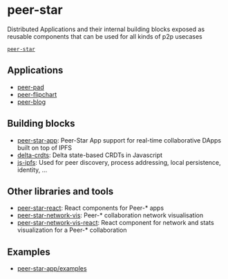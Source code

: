 # peer-star

Distributed Applications and their internal building blocks exposed as reusable components that can be used for all kinds of p2p usecases

[`peer-star`](https://github.com/search?q=topic%3Apeer-star+org%3Aipfs-shipyard+fork%3Atrue)

## Applications

- [peer-pad](https://github.com/ipfs-shipyard/peer-pad)
- [peer-flipchart](https://github.com/ipfs-shipyard/peer-flipchart)
- [peer-blog](https://github.com/ipfs-shipyard/peer-blog)

## Building blocks

- [peer-star-app](https://github.com/ipfs-shipyard/peer-star-app): Peer-Star App support for real-time collaborative DApps built on top of IPFS
- [delta-crdts](https://github.com/ipfs-shipyard/js-delta-crdts): Delta state-based CRDTs in Javascript
- [js-ipfs](https://github.com/ipfs/js-ipfs): Used for peer discovery, process addressing, local persistence, identity, ...

## Other  libraries and tools

- [peer-star-react](https://github.com/ipfs-shipyard/peer-star-react): React components for Peer-* apps
- [peer-star-network-vis](https://github.com/ipfs-shipyard/peer-star-network-vis): Peer-* collaboration network visualisation
- [peer-star-network-vis-react](https://github.com/ipfs-shipyard/peer-star-network-vis-react): React component for network and stats visualization for a Peer-* collaboration

## Examples

- [peer-star-app/examples](https://github.com/ipfs-shipyard/peer-star-app/examples)

